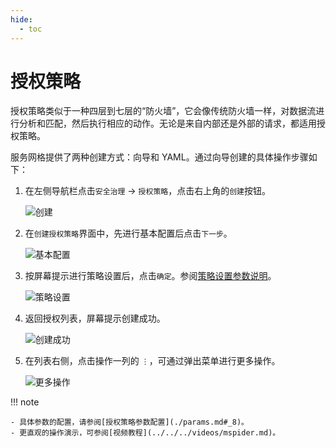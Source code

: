 ```yaml
---
hide:
  - toc
---
```


# 授权策略

授权策略类似于一种四层到七层的“防火墙”，它会像传统防火墙一样，对数据流进行分析和匹配，然后执行相应的动作。无论是来自内部还是外部的请求，都适用授权策略。

服务网格提供了两种创建方式：向导和 YAML。通过向导创建的具体操作步骤如下：

1. 在左侧导航栏点击`安全治理` -> `授权策略`，点击右上角的`创建`按钮。

    ![创建](https://docs.daocloud.io/daocloud-docs-images/docs/mspider/images/authorize01.png)

2. 在`创建授权策略`界面中，先进行基本配置后点击`下一步`。

    ![基本配置](https://docs.daocloud.io/daocloud-docs-images/docs/mspider/images/authorize02.png)

3. 按屏幕提示进行策略设置后，点击`确定`。参阅[策略设置参数说明](./params.md#_10)。

    ![策略设置](https://docs.daocloud.io/daocloud-docs-images/docs/mspider/images/authorize03.png)

4. 返回授权列表，屏幕提示创建成功。

    ![创建成功](https://docs.daocloud.io/daocloud-docs-images/docs/mspider/images/authorize04.png)

5. 在列表右侧，点击操作一列的 `⋮`，可通过弹出菜单进行更多操作。

    ![更多操作](https://docs.daocloud.io/daocloud-docs-images/docs/mspider/images/authorize05.png)

!!! note

    - 具体参数的配置，请参阅[授权策略参数配置](./params.md#_8)。
    - 更直观的操作演示，可参阅[视频教程](../../../videos/mspider.md)。
